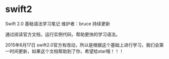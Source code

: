 # swift2
Swift 2.0 基础语法学习笔记
维护者：bruce
持续更新

通过阅读官方文档，运行实例代码，帮助更快的学习语法。

2015年6月17日 swift2.0官方有改动，所以是根据这个基础上进行学习，我们会第一时间更新，如果这个文档帮助到了你，希望给star哦！！！
